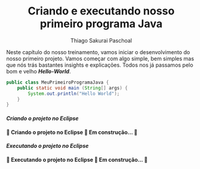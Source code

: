 <h1 align="center">Criando e executando nosso primeiro programa Java</h1>
<p align="center">Thiago Sakurai Paschoal</p>


Neste capítulo do nosso treinamento, vamos iniciar o desenvolvimento do nosso primeiro projeto. Vamos começar com algo simple, bem simples mas que nós trás bastantes insights e explicações. Todos nos já passamos pelo bom e velho ***Hello-World***.

```java
public class MeuPrimeiroProgramaJava {
    public static void main (String[] args) {
        System.out.println("Hello World");
    }
}
```

#### ***Criando o projeto no Eclipse***
<h4> 
	🚧  Criando o projeto no Eclipse 🚀 Em construção...  🚧
</h4>

#### ***Executando o projeto no Eclipse***
<h4> 
	🚧  Executando o projeto no Eclipse 🚀 Em construção...  🚧
</h4>